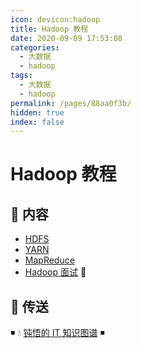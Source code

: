 ```yaml
---
icon: devicon:hadoop
title: Hadoop 教程
date: 2020-09-09 17:53:08
categories:
  - 大数据
  - hadoop
tags:
  - 大数据
  - hadoop
permalink: /pages/88aa0f3b/
hidden: true
index: false
---
```


# Hadoop 教程

## 📖 内容

- [HDFS](HDFS.md)
- [YARN](YARN.md)
- [MapReduce](MapReduce.md)
- [Hadoop 面试](Hadoop面试.md) 💯

## 🚪 传送

◾ 💧 [钝悟的 IT 知识图谱](https://dunwu.github.io/waterdrop/) ◾
